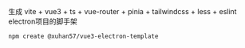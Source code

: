 生成 vite + vue3 + ts + vue-router + pinia + tailwindcss + less + eslint electron项目的脚手架            
```shell
npm create @xuhan57/vue3-electron-template
```
